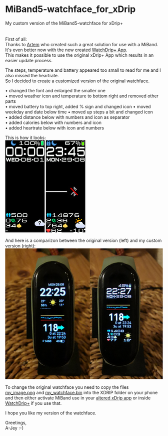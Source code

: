 # MiBand5-watchface_for_xDrip
My custom version of the MiBand5-watchface for xDrip+
<br>
<br>
<br>
First of all:  
Thanks to [Artem](https://github.com/bigdigital) who created such a great solution for use with a MiBand.  
It's even better now with the new created [WatchDrip+ App](https://bigdigital.home.blog/2022/06/16/watchdrip-a-new-application-for-xdrip-watch-integration/).  
This makes it possible to use the original xDrip+ App which results in an easier update process.  
  
The steps, temperature and battery appeared too small to read for me and I also missed the heartrate.  
So I decided to create a customized version of the original watchface.  
  
• changed the font and enlarged the smaller one  
• moved weather icon and temperature to bottom right and removed other parts  
• moved battery to top right, added % sign and changed icon
• moved weekday and date below time
• moved up steps a bit and changed icon  
• added distance below with numbers and icon as separator  
• added calories below with numbers and icon  
• added heartrate below with icon and numbers  
  
This is how it looks:  
![animated](A-Jey_packed_animated.gif) ![static](A-Jey_packed_static.png)  
  
And here is a comparizon between the original version (left) and my custom version (right):  
![compare](/compare.png)  
  
To change the original watchface you need to copy the files  
[my_image.png](my_image.png) and [my_watchface.bin](my_watchface.bin) into the XDRIP folder on your phone  
and then either activate MiBand use in your [altered xDrip app](https://bigdigital.home.blog/2020/08/25/new-xdrip-now-supports-miband-5/) or inside [WatchDrip+](https://bigdigital.home.blog/2022/06/16/watchdrip-a-new-application-for-xdrip-watch-integration/) if you use that.  
  
I hope you like my version of the watchface.  
  
Greetings,  
A-Jey :-)

